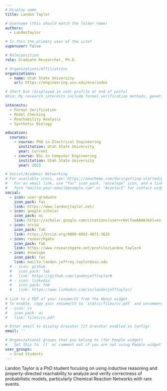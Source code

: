```yaml
---
# Display name
title: Landon Taylor

# Username (this should match the folder name)
authors:
  - LandonTaylor

# Is this the primary user of the site?
superuser: false

# Role/position
role: Graduate Researcher, Ph.D.

# Organizations/Affiliations
organizations:
  - name: Utah State University
    url: https://engineering.usu.edu/ece/index

# Short bio (displayed in user profile at end of posts)
#bio: My research interests include formal verification methods, genetic circuit design and modeling, and computer architecture.

interests:
  - Formal Verification
  - Model Checking
  - Reachability Analysis
  - Synthetic Biology

education:
  courses:
    - course: PhD in Electrical Engineering
      institution: Utah State University
      year: Current
    - course: BSc in Computer Engineering
      institution: Utah State University
      year: 2023

# Social/Academic Networking
# For available icons, see: https://wowchemy.com/docs/getting-started/page-builder/#icons
#   For an email link, use "fas" icon pack, "envelope" icon, and a link in the
#   form "mailto:your-email@example.com" or "#contact" for contact widget.
social:
  - icon: user-graduate
    icon_pack: fas
    link: https://www.landonjtaylor.net/
  - icon: google-scholar
    icon_pack: ai
    link: https://scholar.google.com/citations?user=rHvCfowAAAAJ&hl=en
  - icon: orcid
    icon_pack: fab
    link: https://orcid.org/0000-0002-4071-3625
  - icon: researchgate
    icon_pack: fab
    link: https://www.researchgate.net/profile/Landon_Taylor4
  - icon: envelope
    icon_pack: fas
    link: mailto:landon.jeffrey.taylor@usu.edu
  # - icon: github
  #   icon_pack: fab
  #   link: https://github.com/landonjefftaylor#
  # - icon: linkedin
  #   icon_pack: fab
  #   link: https://www.linkedin.com/in/landonjefftaylor/
    
# Link to a PDF of your resume/CV from the About widget.
# To enable, copy your resume/CV to `static/files/cv.pdf` and uncomment the lines below.
# - icon: cv
#   icon_pack: ai
#   link: files/cv.pdf

# Enter email to display Gravatar (if Gravatar enabled in Config)
email: ''

# Organizational groups that you belong to (for People widget)
#   Set this to `[]` or comment out if you are not using People widget.
user_groups:
  - Grad Students
---
```


Landon Taylor is a PhD student focusing on using inductive reasoning and property-directed reachability to analyze and verify correctness of probabilistic models, particularly Chemical Reaction Networks with rare events. 
